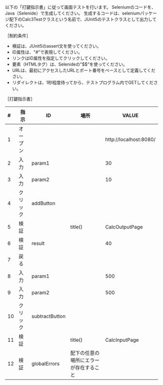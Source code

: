 以下の「打鍵指示書」に従って画面テストを行います。
Seleniumのコードを、Java（Selenide）で生成してください。
生成するコードは、seleniumパッケージ配下のCalc3Testクラスという名前で、JUnit5のテストクラスとして出力してください。

［制約条件］

* 検証は、JUnit5のassert文を使ってください。
* ID属性は、"#"で表現してください。
* リンクはID属性を指定してクリックしてください。
* 要素（HTMLタグ）は、Selenideの"$$"を使ってください。
* URLは、最初にアクセスしたURLとポート番号をベースとして定義してください。
* リダイレクトは、1秒程度待ってから、テストプログラム内でGETしてください。

［打鍵指示書］

|#|指示|ID|場所|VALUE|
|:--|--|--|--|--|
|1|オープン|||http://localhost:8080/|
|2|入力|param1||30|
|3|入力|param2||10|
|4|クリック|addButton|||
|5|検証||title()|CalcOutputPage|
|6|検証|result||40|
|7|戻る||||
|8|入力|param1||500|
|9|入力|param2||500|
|10|クリック|subtractButton|||
|11|検証||title()|CalcInputPage|
|12|検証|globalErrors|配下の任意の場所にエラーが存在すること||


